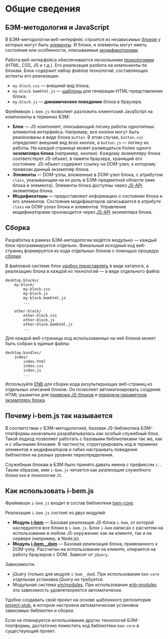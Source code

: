 # Общие сведения

## БЭМ-методология и JavaScript

В БЭМ-методологии веб-интерфейс строится из независимых
*[блоков](https://ru.bem.info/methodology/key-concepts/#Блок)* у которых могут быть *[элементы](https://ru.bem.info/methodology/key-concepts/#Элемент)*. И блоки,
и элементы могут иметь состояния или особенности, описываемые
*[модификаторами](https://ru.bem.info/methodology/key-concepts/#Модификатор)*.

Работа веб-интерфейса обеспечивается несколькими
*[технологиями](https://ru.bem.info/methodology/key-concepts/#Технология-реализации)*
(HTML, CSS, JS и т.д.). Его реализация разбита на компоненты по блокам. Блок содержит набор *файлов технологий*, составляющих аспекты его реализации:

 * `my-block.css` — внешний вид блока;
 * `my-block.bemhtml.js` — [шаблоны](https://ru.bem.info/platform/bem-xjst/) для генерации HTML-представления блока;
 * `my-block.js` — **динамическое поведение** блока в браузере.

Фреймворк `i-bem.js` позволяет разложить клиентский JavaScript на компоненты в терминах БЭМ:

* **Блок** — JS-компонент, описывающий логику работы однотипных элементов интерфейса. Например, все кнопки могут быть реализованы в виде блока `button`. В этом случае, `button.css` определяет внешний вид всех кнопок, а `button.js` — логику их работы.
На каждой странице может размещаться более одного **экземпляра блока** (например, кнопки). Каждому экземпляру блока соответствует JS-объект, в памяти браузера, хранящий его состояние. JS-объект содержит ссылку на DOM-узел, к которому привязан данный экземпляр блока.
* **Элементы** — DOM-узлы, вложенные в DOM-узел блока, с атрибутом `class`, указывающим на их роль в БЭМ-предметной области (имя блока и элемента). Элементы блока доступны через [JS-API](i-bem-js-dom.ru.md) экземпляра блока.
* **Модификаторы** — предоставляют информацию о состоянии блока и его элементов. Состояние модификаторов записывается в атрибуте `class` на DOM-узлах блока и элементов. Управление модификаторами производится через [JS-API](i-bem-js-states.ru.md#Управление-модификаторами) экземпляра блока.

## Сборка

Разработка в рамках БЭМ-методологии ведётся модульно — каждый блок
программируется отдельно. Финальный исходный код веб-страниц
формируется из кода отдельных блоков с помощью процедур *[сборки](https://ru.bem.info/methodology/build/)*.

В файловой системе блок [удобно представлять](https://ru.bem.info/methodology/filesystem/) в виде каталога, а реализацию блока в каждой из технологий — в виде отдельного файла:

```files
desktop.blocks/
    my-block/
        my-block.css
        my-block.js
        my-block.bemhtml.js
        ...

    other-block/
        other-block.css
        other-block.js
        other-block.bemhtml.js
        ...
```

Для каждой веб-страницы код использованных на ней блоков может быть собран в единые файлы:

```files
desktop.bundles/
    index/
        index.html
        index.css
        index.js
        ...
```

Используйте [ENB](https://ru.bem.info/toolbox/enb/) для сборки кода результирующих
веб-страниц из отдельных описаний блоков. Он позволяет автоматизировать создание
HTML-разметки для [привязки JS-блоков](./i-bem-js-html-binding.ru.md) и
[передачи параметров экземпляру блока](./i-bem-js-params.ru.md).

## Почему i-bem.js так называется

В соответствии с БЭМ-методологией, базовая JS-библиотека БЭМ-платформы изначально разрабатывалась
как особый служебный блок. Такой подход позволяет работать с базовыми библиотеками так же, как
и с обычными блоками. В частности, структурировать код в терминах элементов и модификаторов и
гибко настраивать поведение библиотеки на разных уровнях переопределения.

Служебным блокам в БЭМ было принято давать имена с префиксом `i-`. Таким образом, имя `i-bem.js`
читается как *реализация служебного блока `bem` в технологии `JS`*.

## Как использовать i-bem.js

Фреймворк `i-bem.js` входит в состав библиотеки [bem-core](https://ru.bem.info/libs/bem-core/).

Реализация `i-bem.js` состоит из двух модулей:

* **Модуль [i-bem](https://ru.bem.info/libs/bem-core/current/desktop/i-bem/jsdoc/)**
— Базовая реализация JS-блока `i-bem`, от которой наследуются все блоки в
`i-bem.js`. Блок `i-bem` написан с расчетом на использование в любом
JS-окружении: как на клиенте, так и на сервере (например, в
Node.js).
* **Модуль [i-bem__dom](https://ru.bem.info/libs/bem-core/current/desktop/i-bem/jsdoc/#jsdoc-i-bem__dom-1)**
— Базовая реализация блока, привязанного к DOM-узлу.
Рассчитан на использование на клиенте, опирается на работу браузеров с DOM. Зависит от `jQuery`.

Зависимости:

 * jQuery (только для модуля `i-bem__dom`). При использовании `bem-core` отдельная установка
 jQuery не требуется.
 * Модульная система [ym/modules](https://github.com/ymaps/modules/blob/master/README.ru.md). При использовании
   [enb-modules](https://ru.bem.info/toolbox/enb/enb-modules/)
   эта зависимость удовлетворяется автоматически.

Удобно создавать свой проект на основе
шаблонного репозитория [project-stub](https://ru.bem.info/platform/project-stub/), в котором настроена автоматическая установка зависимых библиотек и сборка.

Если не планируется использование других технологий БЭМ-платформы, достаточно поместить код библиотеки `bem-core` в существующий проект.
